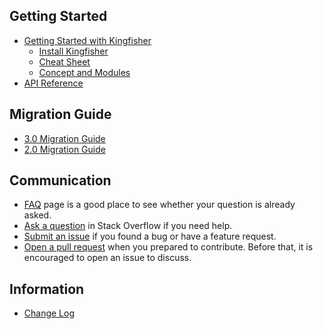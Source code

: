 ## Getting Started

* [Getting Started with Kingfisher](https://github.com/onevcat/Kingfisher/wiki/Getting-Started-with-Kingfisher)
    * [Install Kingfisher](https://github.com/onevcat/Kingfisher/wiki/Install-Kingfisher)
    * [Cheat Sheet](https://github.com/onevcat/Kingfisher/wiki/Cheat-Sheet)
    * [Concept and Modules](https://github.com/onevcat/Kingfisher/wiki/Concept-and-Modules)
* [API Reference](http://cocoadocs.org/docsets/Kingfisher/)

## Migration Guide

* [3.0 Migration Guide](https://github.com/onevcat/Kingfisher/wiki/Kingfisher-3.0-Migration-Guide)
* [2.0 Migration Guide](https://github.com/onevcat/Kingfisher/wiki/Kingfisher-2.0-Migration-Guide)

## Communication

* [FAQ](https://github.com/onevcat/Kingfisher/wiki/FAQ) page is a good place to see whether your question is already asked.
* [Ask a question](http://stackoverflow.com/search?q=kingfisher) in Stack Overflow if you need help.
* [Submit an issue](https://github.com/onevcat/Kingfisher/issues/new) if you found a bug or have a feature request.
* [Open a pull request](https://github.com/onevcat/Kingfisher/compare) when you prepared to contribute. Before that, it is encouraged to open an issue to discuss.

## Information

* [Change Log](https://github.com/onevcat/Kingfisher/blob/master/CHANGELOG.md)

